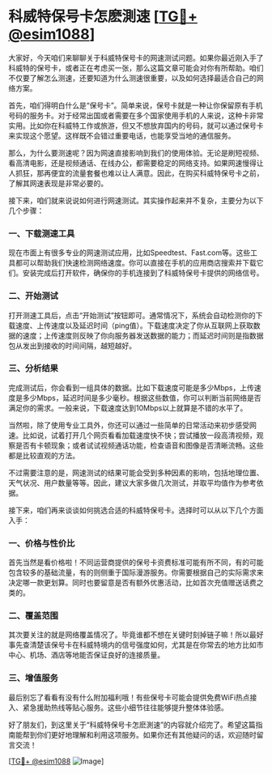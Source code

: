 # 科威特保号卡怎麽測速 [[TG💪+ @esim1088](https://t.me/s/esim1088)]

大家好，今天咱们来聊聊关于科威特保号卡的网速测试问题。如果你最近刚入手了科威特的保号卡，或者正在考虑买一张，那么这篇文章可能会对你有所帮助。咱们不仅要了解怎么测速，还要知道为什么测速很重要，以及如何选择最适合自己的网络方案。

首先，咱们得明白什么是“保号卡”。简单来说，保号卡就是一种让你保留原有手机号码的服务卡。对于经常出国或者需要在多个国家使用手机的人来说，这种卡非常实用。比如你在科威特工作或旅游，但又不想放弃国内的号码，就可以通过保号卡来实现这个愿望。这样既不会错过重要电话，也能享受当地的通信服务。

那么，为什么要测速呢？因为网速直接影响到我们的使用体验。无论是刷短视频、看高清电影，还是视频通话、在线办公，都需要稳定的网络支持。如果网速慢得让人抓狂，那再便宜的流量套餐也难以让人满意。因此，在购买科威特保号卡之前，了解其网速表现是非常必要的。

接下来，咱们就来说说如何进行网速测试。其实操作起来并不复杂，主要分为以下几个步骤：

### 一、下载测速工具

现在市面上有很多专业的网速测试应用，比如Speedtest、Fast.com等。这些工具都可以帮助我们快速检测网络速度。你可以直接在手机的应用商店搜索并下载它们。安装完成后打开软件，确保你的手机连接到了科威特保号卡提供的网络信号。

### 二、开始测试

打开测速工具后，点击“开始测试”按钮即可。通常情况下，系统会自动检测你的下载速度、上传速度以及延迟时间（ping值）。下载速度决定了你从互联网上获取数据的速度；上传速度则反映了你向服务器发送数据的能力；而延迟时间则是指数据包从发出到接收的时间间隔，越短越好。

### 三、分析结果

完成测试后，你会看到一组具体的数据。比如下载速度可能是多少Mbps，上传速度是多少Mbps，延迟时间是多少毫秒。根据这些数值，你可以判断当前网络是否满足你的需求。一般来说，下载速度达到10Mbps以上就算是不错的水平了。

当然啦，除了使用专业工具外，你还可以通过一些简单的日常活动来初步感受网速。比如说，试着打开几个网页看看加载速度快不快；尝试播放一段高清视频，观察是否有卡顿现象；或者试试视频通话功能，检查语音和图像是否清晰流畅。这些都是比较直观的方法。

不过需要注意的是，网速测试的结果可能会受到多种因素的影响，包括地理位置、天气状况、用户数量等等。因此，建议大家多做几次测试，并取平均值作为参考依据。

接下来，咱们再来谈谈如何挑选合适的科威特保号卡。选择时可以从以下几个方面入手：

### 一、价格与性价比

首先当然是看价格啦！不同运营商提供的保号卡资费标准可能有所不同，有的可能包含较多的基础流量，有的则侧重于国际漫游服务。你需要根据自己的实际需求来决定哪一款更划算。同时也要留意是否有额外优惠活动，比如首次充值赠送话费之类的。

### 二、覆盖范围

其次要关注的就是网络覆盖情况了。毕竟谁都不想在关键时刻掉链子嘛！所以最好事先查清楚该保号卡在科威特境内的信号强度如何，尤其是在你常去的地方比如市中心、机场、酒店等地能否保证良好的连接质量。

### 三、增值服务

最后别忘了看看有没有什么附加福利哦！有些保号卡可能会提供免费WiFi热点接入、紧急援助热线等贴心服务。这些小细节往往能够提升整体体验感。

好了朋友们，到这里关于“科威特保号卡怎麽測速”的内容就介绍完了。希望这篇指南能帮到你们更好地理解和利用这项服务。如果你还有其他疑问的话，欢迎随时留言交流！

[[TG💪+ @esim1088](https://t.me/s/esim1088) ![Image](https://i.postimg.cc/4NQfJmqS/Snipaste-2025-05-13-00-14-12.png)]
